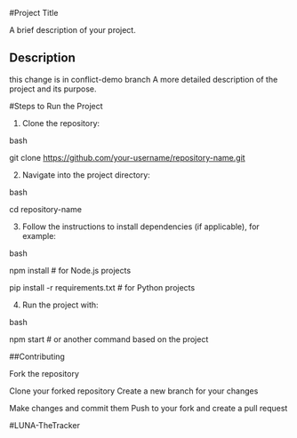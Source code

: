#Project Title

A brief description of your project.

## Description
this change is in conflict-demo branch
A more detailed description of the project and its purpose.

#Steps to Run the Project

1. Clone the repository:

bash

git clone https://github.com/your-username/repository-name.git

2. Navigate into the project directory:

bash

cd repository-name

3. Follow the instructions to install dependencies (if applicable), for example:

bash

npm install # for Node.js projects

pip install -r requirements.txt # for Python projects

4. Run the project with:

bash

npm start # or another command based on the project

##Contributing

Fork the repository

Clone your forked repository Create a new branch for your changes

Make changes and commit them Push to your fork and create a pull request

#LUNA-TheTracker

